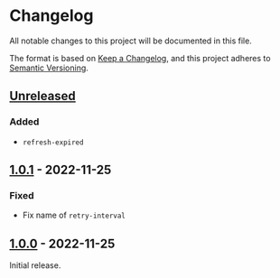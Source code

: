 # Changelog

All notable changes to this project will be documented in this file.

The format is based on [Keep a Changelog](https://keepachangelog.com/en/1.0.0/),
and this project adheres to [Semantic Versioning](https://semver.org/spec/v2.0.0.html).

## [Unreleased]

### Added

- `refresh-expired`

## [1.0.1] - 2022-11-25

### Fixed

- Fix name of `retry-interval`

## [1.0.0] - 2022-11-25

Initial release.

[unreleased]: https://github.com/Le0Developer/turnstile-types/compare/v1.0.1...HEAD
[1.0.1]: https://github.com/Le0Developer/turnstile-types/releases/tag/v1.0.1
[1.0.0]: https://github.com/Le0Developer/turnstile-types/releases/tag/v1.0.0
